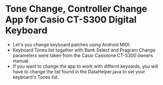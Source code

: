 # Tone Change, Controller Change App for Casio CT-S300 Digital Keyboard
- Let's you change keyboard patches using Android MIDI.
- Keyboard Tones list togather with Bank Select and Pragram Change parameters were taken from the Casio Casiotone CT-S300 owners manual.
- If you want to change the app to work with differnt keyoards, you will have to change the list found in the DataHelper.java to set your keyboard's Tones list. 
